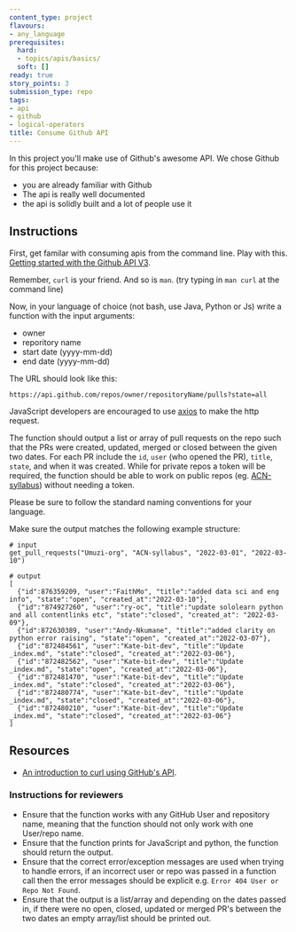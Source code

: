 ```yaml
---
content_type: project
flavours:
- any_language
prerequisites:
  hard:
  - topics/apis/basics/
  soft: []
ready: true
story_points: 3
submission_type: repo
tags:
- api
- github
- logical-operators
title: Consume Github API
---
```


In this project you'll make use of Github's awesome API. We chose Github for this project because:

- you are already familiar with Github
- The api is really well documented
- the api is solidly built and a lot of people use it

## Instructions

First, get familar with consuming apis from the command line. Play with this. [Getting started with the Github API V3](https://developer.github.com/v3/guides/getting-started/).

Remember, `curl` is your friend. And so is `man`. (try typing in `man curl` at the command line)

Now, in your language of choice (not bash, use Java, Python or Js) write a function with the input arguments:

- owner
- reporitory name
- start date (yyyy-mm-dd)
- end date (yyyy-mm-dd)

The URL should look like this:
```
https://api.github.com/repos/owner/repositoryName/pulls?state=all
```

JavaScript developers are encouraged to use [axios](https://axios-http.com/docs/intro) to make the http request.

The function should output a list or array of pull requests on the repo such that the PRs were created, updated, merged or closed between the given two dates.
For each PR include the `id`, `user` (who opened the PR), `title`, `state`, and when it was created.
While for private repos a token will be required, the function should be able to work on public repos (eg. [ACN-syllabus](https://github.com/Umuzi-org/ACN-syllabus)) without needing a token.

Please be sure to follow the standard naming conventions for your language.

Make sure the output matches the following example structure:
```
# input
get_pull_requests("Umuzi-org", "ACN-syllabus", "2022-03-01", "2022-03-10")

# output
[
  {"id":876359209, "user":"FaithMo", "title":"added data sci and eng info", "state":"open", "created_at":"2022-03-10"},
  {"id":"874927260", "user":"ry-oc", "title":"update sololearn python and all contentlinks etc", "state":"closed", "created_at": "2022-03-09"},
  {"id":872630389, "user":"Andy-Nkumane", "title":"added clarity on python error raising", "state":"open", "created_at":"2022-03-07"},
  {"id":"872484561", "user":"Kate-bit-dev", "title":"Update _index.md", "state":"closed", "created_at":"2022-03-06"},
  {"id":"872482562", "user":"Kate-bit-dev", "title":"Update _index.md", "state":"open", "created_at":"2022-03-06"},
  {"id":"872481470", "user":"Kate-bit-dev", "title":"Update _index.md", "state":"closed", "created_at":"2022-03-06"},
  {"id":"872480774", "user":"Kate-bit-dev", "title":"Update _index.md", "state":"closed", "created_at":"2022-03-06"},
  {"id":"872480210", "user":"Kate-bit-dev", "title":"Update _index.md", "state":"closed", "created_at":"2022-03-06"}
]
```

## Resources

- [An introduction to curl using GitHub's API](https://gist.github.com/tazjel/8735770).

### Instructions for reviewers
- Ensure that the function works with any GitHub User and repository name, meaning that the function should not only work with one User/repo name. 
- Ensure that the function prints for JavaScript and python, the function should return the output.
- Ensure that the correct error/exception messages are used when trying to handle errors, if an incorrect user or repo was passed in a function call then the error messages should be explicit e.g. `Error 404 User or Repo Not Found`.
- Ensure that the output is a list/array and depending on the dates passed in, if there were no open, closed, updated or merged PR's between the two dates an empty array/list should be printed out.
